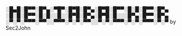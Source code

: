 
  ░█▄█░█▀▀░█▀▄░▀█▀░█▀█░█▀▄░█▀█░█▀▀░█░█░█▀▀░█▀▄
  ░█░█░█▀▀░█░█░░█░░█▀█░█▀▄░█▀█░█░░░█▀▄░█▀▀░█▀▄
  ░▀░▀░▀▀▀░▀▀░░▀▀▀░▀░▀░▀▀░░▀░▀░▀▀▀░▀░▀░▀▀▀░▀░▀
                                   by Sec2John 
